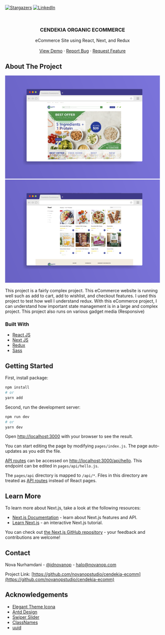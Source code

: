 [![Stargazers][stars-shield]][stars-url]
[![LinkedIn][linkedin-shield]][linkedin-url]

<!-- PROJECT LOGO -->
<br />
<p align="center">
  <h3 align="center">CENDEKIA ORGANIC ECOMMERCE</h3>

  <p align="center">
  eCommerce Site using React, Next, and Redux
    <br />
    <br />
    <a href="http://cendekia.novanop.com">View Demo</a>
    ·
    <a href="https://github.com/novanopstudio/cendekia-ecomm/issues">Report Bug</a>
    ·
    <a href="https://github.com/novanopstudio/cendekia-ecomm/issues">Request Feature</a>
  </p>
</p>

<!-- ABOUT THE PROJECT -->
## About The Project

[![Product Name Screen Shot][product-screenshot]](http://cendekia.novanop.com)
[![Product Name Screen Shot][product-screenshot2]](http://cendekia.novanop.com)

This project is a fairly complex project. This eCommerce website is running well such as add to cart, add to wishlist, and checkout features.
I used this project to test how well I understand redux. With this eCommerce project, I can understand how important state management is in a large and complex project.
This project also runs on various gadget media (Responsive)

### Built With
* [React JS](https://getbootstrap.com)
* [Next JS](https://jquery.com)
* [Redux](https://redux.js.org/)
* [Sass](https://sass-lang.com/)

## Getting Started

First, install package:

```bash
npm install
# or
yarn add
```

Second, run the development server:

```bash
npm run dev
# or
yarn dev
```

Open [http://localhost:3000](http://localhost:3000) with your browser to see the result.

You can start editing the page by modifying `pages/index.js`. The page auto-updates as you edit the file.

[API routes](https://nextjs.org/docs/api-routes/introduction) can be accessed on [http://localhost:3000/api/hello](http://localhost:3000/api/hello). This endpoint can be edited in `pages/api/hello.js`.

The `pages/api` directory is mapped to `/api/*`. Files in this directory are treated as [API routes](https://nextjs.org/docs/api-routes/introduction) instead of React pages.

## Learn More

To learn more about Next.js, take a look at the following resources:

- [Next.js Documentation](https://nextjs.org/docs) - learn about Next.js features and API.
- [Learn Next.js](https://nextjs.org/learn) - an interactive Next.js tutorial.

You can check out [the Next.js GitHub repository](https://github.com/vercel/next.js/) - your feedback and contributions are welcome!

<!-- CONTACT -->
## Contact

Nova Nurhamdani - [@idnovanop](https://instagram.com/idnovanop) - halo@novanop.com

Project Link: [https://github.com/novanopstudio/cendekia-ecomm](https://github.com/novanopstudio/cendekia-ecomm)

<!-- ACKNOWLEDGEMENTS -->
## Acknowledgements
* [Elegant Theme Icona](https://www.elegantthemes.com/blog/resources/elegant-icon-font)
* [Antd Design](https://ant.design/)
* [Swiper Slider](https://swiperjs.com/)
* [ClassNames](https://www.npmjs.com/package/classnames)
* [uuid](https://www.npmjs.com/package/uuid)

<!-- MARKDOWN LINKS & IMAGES -->
<!-- https://www.markdownguide.org/basic-syntax/#reference-style-links -->
[stars-shield]: https://img.shields.io/github/stars/novanopstudio/cendekia-ecomm?style=for-the-badge
[stars-url]: https://github.com/novanopstudio/cendekia-ecomm/stargazers
[linkedin-shield]: https://img.shields.io/badge/-LinkedIn-black.svg?style=for-the-badge&logo=linkedin&colorB=555
[linkedin-url]: https://www.linkedin.com/in/nova-nurhamdani/
[product-screenshot]: public/scrcend1.png
[product-screenshot2]: public/scrcend2.png


